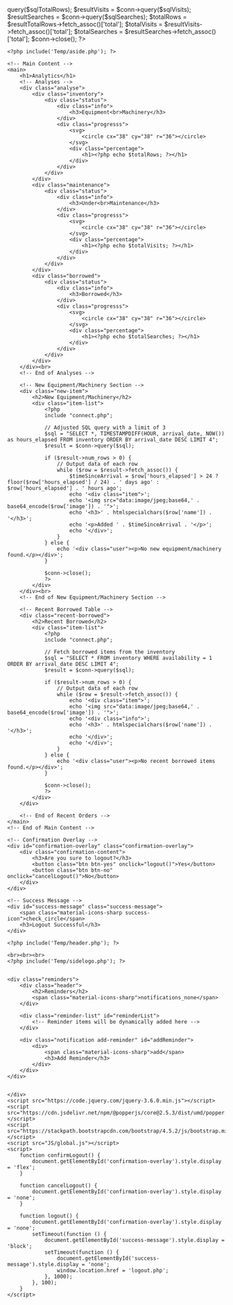 <?php
include "connect.php";

$sqlTotalRows = "SELECT COUNT(*) as total FROM inventory";
$sqlVisits = "SELECT COUNT(*) as total FROM inventory WHERE availability = 2";
$sqlSearches = "SELECT COUNT(*) as total FROM inventory WHERE availability = 1";

$resultTotalRows = $conn->query($sqlTotalRows);
$resultVisits = $conn->query($sqlVisits);
$resultSearches = $conn->query($sqlSearches);

$totalRows = $resultTotalRows->fetch_assoc()['total'];
$totalVisits = $resultVisits->fetch_assoc()['total'];
$totalSearches = $resultSearches->fetch_assoc()['total'];

$conn->close();
?>

<!DOCTYPE html>
<html lang="en">

<head>
    <meta charset="UTF-8">
    <meta name="viewport" content="width=device-width, initial-scale=1.0">
    <link href="https://fonts.googleapis.com/icon?family=Material+Icons+Sharp" rel="stylesheet">
    <link rel="stylesheet" href="CSS/globals.css">
    <link rel="stylesheet" href="CSS/loggedout.css">
    <title>Dashboard</title>
</head>
<style>
</style>

<body>

    <?php include('Temp/aside.php'); ?>

    <!-- Main Content -->
    <main>
        <h1>Analytics</h1>
        <!-- Analyses -->
        <div class="analyse">
            <div class="inventory">
                <div class="status">
                    <div class="info">
                        <h3>Equipment<br>Machinery</h3>
                    </div>
                    <div class="progresss">
                        <svg>
                            <circle cx="38" cy="38" r="36"></circle>
                        </svg>
                        <div class="percentage">
                            <h1><?php echo $totalRows; ?></h1>
                        </div>
                    </div>
                </div>
            </div>
            <div class="maintenance">
                <div class="status">
                    <div class="info">
                        <h3>Under<br>Maintenance</h3>
                    </div>
                    <div class="progresss">
                        <svg>
                            <circle cx="38" cy="38" r="36"></circle>
                        </svg>
                        <div class="percentage">
                            <h1><?php echo $totalVisits; ?></h1>
                        </div>
                    </div>
                </div>
            </div>
            <div class="borrowed">
                <div class="status">
                    <div class="info">
                        <h3>Borrowed</h3>
                    </div>
                    <div class="progresss">
                        <svg>
                            <circle cx="38" cy="38" r="36"></circle>
                        </svg>
                        <div class="percentage">
                            <h1><?php echo $totalSearches; ?></h1>
                        </div>
                    </div>
                </div>
            </div>
        </div><br>
        <!-- End of Analyses -->

        <!-- New Equipment/Machinery Section -->
        <div class="new-item">
            <h2>New Equipment/Machinery</h2>
            <div class="item-list">
                <?php
                include "connect.php";

                // Adjusted SQL query with a limit of 3
                $sql = "SELECT *, TIMESTAMPDIFF(HOUR, arrival_date, NOW()) as hours_elapsed FROM inventory ORDER BY arrival_date DESC LIMIT 4";
                $result = $conn->query($sql);

                if ($result->num_rows > 0) {
                    // Output data of each row
                    while ($row = $result->fetch_assoc()) {
                        $timeSinceArrival = $row['hours_elapsed'] > 24 ? floor($row['hours_elapsed'] / 24) . ' days ago' : $row['hours_elapsed'] . ' hours ago';
                        echo '<div class="item">';
                        echo '<img src="data:image/jpeg;base64,' . base64_encode($row['image']) . '">';
                        echo '<h3>' . htmlspecialchars($row['name']) . '</h3>';
                        echo '<p>Added ' . $timeSinceArrival . '</p>';
                        echo '</div>';
                    }
                } else {
                    echo '<div class="user"><p>No new equipment/machinery found.</p></div>';
                }

                $conn->close();
                ?>
            </div>
        </div><br>
        <!-- End of New Equipment/Machinery Section -->

        <!-- Recent Borrowed Table -->
        <div class="recent-borrowed">
            <h2>Recent Borrowed</h2>
            <div class="item-list">
                <?php
                include "connect.php";

                // Fetch borrowed items from the inventory
                $sql = "SELECT * FROM inventory WHERE availability = 1 ORDER BY arrival_date DESC LIMIT 4";
                $result = $conn->query($sql);

                if ($result->num_rows > 0) {
                    // Output data of each row
                    while ($row = $result->fetch_assoc()) {
                        echo '<div class="item">';
                        echo '<img src="data:image/jpeg;base64,' . base64_encode($row['image']) . '">';
                        echo '<div class="info">';
                        echo '<h3>' . htmlspecialchars($row['name']) . '</h3>';
                        echo '</div>';
                        echo '</div>';
                    }
                } else {
                    echo '<div class="user"><p>No recent borrowed items found.</p></div>';
                }

                $conn->close();
                ?>
            </div>
        </div>

        <!-- End of Recent Orders -->
    </main>
    <!-- End of Main Content -->

    <!-- Confirmation Overlay -->
    <div id="confirmation-overlay" class="confirmation-overlay">
        <div class="confirmation-content">
            <h3>Are you sure to logout?</h3>
            <button class="btn btn-yes" onclick="logout()">Yes</button>
            <button class="btn btn-no" onclick="cancelLogout()">No</button>
        </div>
    </div>

    <!-- Success Message -->
    <div id="success-message" class="success-message">
        <span class="material-icons-sharp success-icon">check_circle</span>
        <h3>Logout Successful</h3>
    </div>

    <?php include('Temp/header.php'); ?>

    <br><br><br>
    <?php include('Temp/sidelogo.php'); ?>


    <div class="reminders">
        <div class="header">
            <h2>Reminders</h2>
            <span class="material-icons-sharp">notifications_none</span>
        </div>

        <div class="reminder-list" id="reminderList">
            <!-- Reminder items will be dynamically added here -->
        </div>

        <div class="notification add-reminder" id="addReminder">
            <div>
                <span class="material-icons-sharp">add</span>
                <h3>Add Reminder</h3>
            </div>
        </div>
    </div>


    </div>
    <script src="https://code.jquery.com/jquery-3.6.0.min.js"></script>
    <script src="https://cdn.jsdelivr.net/npm/@popperjs/core@2.5.3/dist/umd/popper.min.js"></script>
    <script src="https://stackpath.bootstrapcdn.com/bootstrap/4.5.2/js/bootstrap.min.js"></script>
    <script src="JS/global.js"></script>
    <script>
        function confirmLogout() {
            document.getElementById('confirmation-overlay').style.display = 'flex';
        }

        function cancelLogout() {
            document.getElementById('confirmation-overlay').style.display = 'none';
        }

        function logout() {
            document.getElementById('confirmation-overlay').style.display = 'none';
            setTimeout(function () {
                document.getElementById('success-message').style.display = 'block';
                setTimeout(function () {
                    document.getElementById('success-message').style.display = 'none';
                    window.location.href = 'logout.php';
                }, 1000);
            }, 100);
        }
    </script>
</body>

</html>